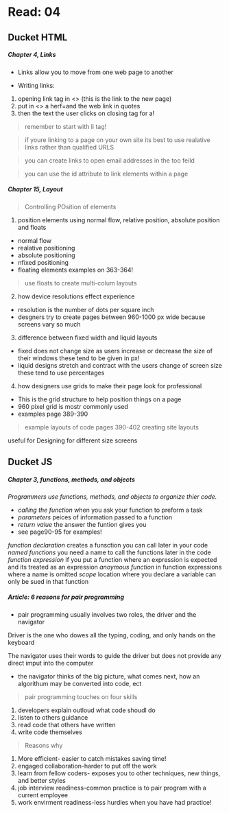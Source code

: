 # Read: 04

## Ducket HTML 

##### Chapter 4, Links

* Links allow you to move from one web page to another

* Writing links: 
1. opening link tag in <> (this is the link to the new page)
2. put in <> a herf=and the web link in quotes
3. then the text the user clicks on
closing tag for a!

> remember to start with li tag!

> if youre linking to a page on your own site its best to use realative links rather than qualified URLS

> you can create links to open email addresses in the too feild

> you can use the id attribute to link elements within a page

##### Chapter 15, Layout

> Controlling POsition of elements

1. position elements using normal flow, relative position, absolute position and floats
* normal flow
* realative positioning
* absolute positioning
* nfixed positioning
* floating elements
examples on 363-364!

> use floats to create multi-colum layouts

2. how device resolutions effect experience
* resolution is the number of dots per square inch
* desgners try to create pages between 960-1000 px wide because screens vary so much

3. difference between fixed width and liquid layouts
* fixed does not change size as users increase or decrease the size of their windows
these tend to be given in px!
* liquid designs stretch and contract with the users change of screen size
these tend to use percentages
4. how designers use grids to make their page look for professional
* This is the grid structure to help position things on a page
* 960 pixel grid is mostr commonly used
* examples page 389-390
> example layouts of code pages 390-402
> creating site layouts

useful for Designing for different size screens


## Ducket JS 

##### Chapter 3, functions, methods, and objects
*Programmers use functions, methods, and objects to organize thier code.*
* *calling the function* when you ask your function to preform a task
* *parameters* peices of information passed to a function
* *return value* the answer the funtion gives you
* see page90-95 for examples!

*function declaration* creates a funsction you can call later in your code
*named functions* you need a name to call the functions later in the code
*function expression* if you put a function where an expression is expected and its treated as an expression
*anoymous function* in function expressions where a name is omitted
*scope* location where you declare a variable can only be sued in that function

##### Article: 6 reasons for pair programming

* pair programming usually involves two roles, the driver and the navigator

Driver is the one who dowes all the typing, coding, and only hands on the keyboard

The navigator uses their words to guide the driver but does not provide any direct imput into the computer

* the navigator thinks of the big picture, what comes next, how an algorithum may be converted into code, ect

> pair programming touches on four skills
1. developers explain outloud what code shoudl do
2. listen to others guidance
3. read code that others have written
4. write code themselves

> Reasons why
1. More efficient- easier to catch mistakes saving time!
2. engaged collaboration-harder to put off the work
3. learn from fellow coders- exposes you to other techniques, new things, and better styles
4. job interview readiness-common practice is to pair program with a current employee
5. work envirment readiness-less hurdles when you have had practice!